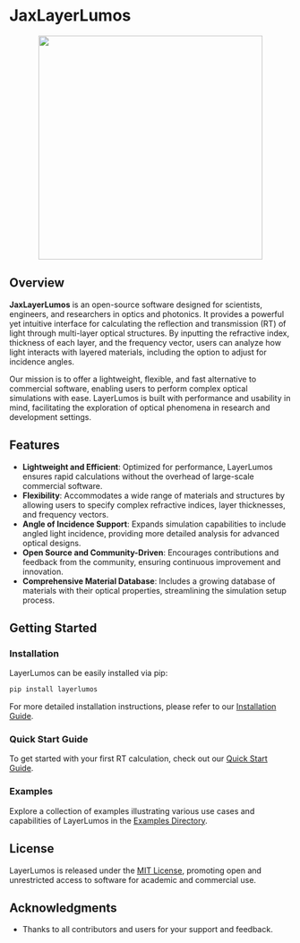 # JaxLayerLumos

<p align="center">
<img src="https://raw.githubusercontent.com/mil152/JaxLayerLumos/main/assets/layerlumos.jpg" width="400" />
</p>

## Overview

**JaxLayerLumos** is an open-source software designed for scientists, engineers, and researchers in optics and photonics. It provides a powerful yet intuitive interface for calculating the reflection and transmission (RT) of light through multi-layer optical structures. By inputting the refractive index, thickness of each layer, and the frequency vector, users can analyze how light interacts with layered materials, including the option to adjust for incidence angles.

Our mission is to offer a lightweight, flexible, and fast alternative to commercial software, enabling users to perform complex optical simulations with ease. LayerLumos is built with performance and usability in mind, facilitating the exploration of optical phenomena in research and development settings.

## Features

- **Lightweight and Efficient**: Optimized for performance, LayerLumos ensures rapid calculations without the overhead of large-scale commercial software.
- **Flexibility**: Accommodates a wide range of materials and structures by allowing users to specify complex refractive indices, layer thicknesses, and frequency vectors.
- **Angle of Incidence Support**: Expands simulation capabilities to include angled light incidence, providing more detailed analysis for advanced optical designs.
- **Open Source and Community-Driven**: Encourages contributions and feedback from the community, ensuring continuous improvement and innovation.
- **Comprehensive Material Database**: Includes a growing database of materials with their optical properties, streamlining the simulation setup process.

## Getting Started

### Installation

LayerLumos can be easily installed via pip:

```bash
pip install layerlumos
```

For more detailed installation instructions, please refer to our [Installation Guide](https://github.com/Mil152/LayerLumos/docs/installation.md).

### Quick Start Guide

To get started with your first RT calculation, check out our [Quick Start Guide](https://github.com/Mil152/LayerLumos/docs/quickstart.md).

### Examples

Explore a collection of examples illustrating various use cases and capabilities of LayerLumos in the [Examples Directory](https://mil152.github.io/LayerLumos/examples.html#jupyter-notebook-examples).

## License

LayerLumos is released under the [MIT License](LICENSE), promoting open and unrestricted access to software for academic and commercial use.

## Acknowledgments

- Thanks to all contributors and users for your support and feedback.
